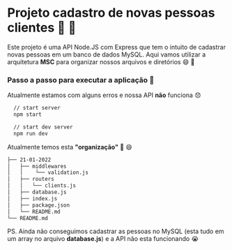 
# Projeto cadastro de novas pessoas clientes :man: :woman:

Este projeto é uma API Node.JS com Express que tem o intuito de cadastrar novas pessoas
em um banco de dados MySQL. Aqui vamos utilizar a arquitetura **MSC** para organizar
nossos arquivos e diretórios :smile: :rocket: 

### Passo a passo para executar a aplicação :green_heart:

Atualmente estamos com alguns erros e nossa API **não** funciona :disappointed:

```bash
  // start server
  npm start

  // start dev server
  npm run dev
```

Atualmente temos esta **"organização"** :thinking: :smile:

```bash
├── 21-01-2022
│   ├── middlewares
│   │    └── validation.js
│   ├── routers
│   │   └── clients.js
│   ├── database.js
│   ├── index.js
│   ├── package.json
│   └── README.md
└── README.md
```

PS. Ainda não conseguimos cadastrar as pessoas no MySQL (esta tudo em um array no arquivo **database.js**) e a API não esta funcionando :sob: